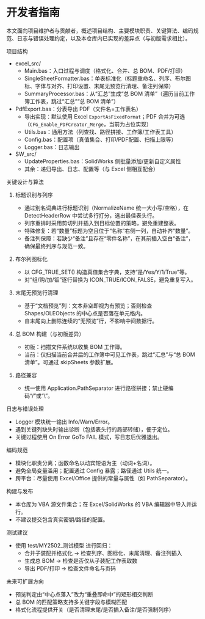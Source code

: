 # 开发者指南

本文面向项目维护者与贡献者，概述项目结构、主要模块职责、关键算法、编码规范、日志与错误处理约定，以及本仓库内已实现的差异点（与初版需求相比）。

项目结构
- excel_src/
  - Main.bas：入口过程与调度（格式化、合并、总 BOM、PDF/打印）
  - SingleSheetFormatter.bas：单表标准化（标题重命名、列序、布尔图标、字体与对齐、打印设置、末尾无预览行清理、备注列保障）
  - SummaryProcessor.bas：从“汇总”生成“总 BOM 清单”（遍历当前工作簿工作表，跳过“汇总”“总 BOM 清单”）
- PdfExport.bas：分表导出 PDF（文件名=工作表名）
  - 导出实现：默认使用 Excel `ExportAsFixedFormat`；PDF 合并为可选（`CFG_Enable_PDFCreator_Merge`，当前为占位实现）
  - Utils.bas：通用方法（列查找、路径拼接、工作簿/工作表工具）
  - Config.bas：配置项（真值集合、打印/PDF配置、扫描上限等）
  - Logger.bas：日志输出
- SW_src/
  - UpdateProperties.bas：SolidWorks 侧批量添加/更新自定义属性
  - 其余：递归导出、日志、配置等（与 Excel 侧相互配合）

关键设计与算法
1) 标题识别与列序
   - 通过别名词典进行标题识别（NormalizeName 统一大小写/空格），在 DetectHeaderRow 中尝试多行打分，选出最佳表头行。
   - 列序重排时采用剪切列并插入到目标位置的策略，避免重建整表。
   - 特殊修复：若“数量”标题为空且位于“名称”右侧一列，自动补齐“数量”。
   - 备注列保障：若缺少“备注”且存在“零件名称”，在其前插入空白“备注”，确保最终列序与规范一致。

2) 布尔列图标化
   - 以 CFG_TRUE_SET() 构造真值集合字典，支持“是/Yes/Y/1/True”等。
   - 对“组/购/加/钣”逐行替换为 ICON_TRUE/ICON_FALSE，避免重复写入。

3) 末尾无预览行清理
   - 基于“文档预览”列：文本非空即视为有预览；否则检查 Shapes/OLEObjects 的中心点是否落在单元格内。
   - 自末尾向上删除连续的“无预览”行，不影响中间数据行。

4) 总 BOM 构建（与初版差异）
   - 初版：扫描文件系统以收集 BOM 工作簿。
   - 当前：仅扫描当前合并后的工作簿中可见工作表，跳过“汇总”与“总 BOM 清单”。可通过 skipSheets 参数扩展。

5) 路径兼容
   - 统一使用 Application.PathSeparator 进行路径拼接；禁止硬编码“/”或“\”。

日志与错误处理
- Logger 模块统一输出 Info/Warn/Error。
- 遇到关键列缺失时输出诊断（包括表头行的局部转储），便于定位。
- 关键过程使用 On Error GoTo FAIL 模式，写日志后优雅退出。

编码规范
- 模块化职责分离；函数命名以动宾短语为主（动词+名词）。
- 避免全局变量滥用；配置通过 Config 暴露；路径通过 Utils 统一。
- 跨平台：尽量使用 Excel/Office 提供的常量与属性（如 PathSeparator）。

构建与发布
- 本仓库为 VBA 源文件集合；在 Excel/SolidWorks 的 VBA 编辑器中导入并运行。
- 不建议提交包含真实密钥/路径的配置。

测试建议
- 使用 test/MY2502_测试模型 进行回归：
  - 合并子装配并格式化 → 检查列序、图标化、末尾清理、备注列插入
  - 生成总 BOM → 检查是否仅从子装配工作表取数
  - 导出 PDF/打印 → 检查文件命名与页码

未来可扩展方向
- 预览判定由“中心点落入”改为“重叠即命中”的矩形相交判断
- 总 BOM 的匹配策略支持多关键字段与模糊匹配
- 格式化流程提供开关（是否清理末尾/是否插入备注/是否强制列序）